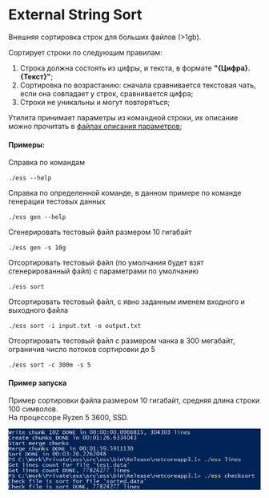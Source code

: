# External String Sort
Внешняя сортировка строк для больших файлов (>1gb).
  
Сортирует строки по следующим правилам:  
1. Строка должна состоять из цифры, и текста, в формате **"{Цифра}. {Текст}"**;
2. Сортировка по возрастанию:  сначала сравнивается текстовая чать, если она совпадает у строк, сравнивается цифра;
3. Строки не уникальны и могут повторяться;
  
Утилита принимает параметры из командной строки, их описание можно прочитать в [файлах описания параметров](https://github.com/uu3474/ess/tree/master/src/ess/Verbs);
  
#### Примеры:  
Справка по командам
```
./ess --help
```
Справка по определенной команде, в данном примере по команде генерации тестовых данных
```
./ess gen --help
```
Cгенерировать тестовый файл размером 10 гигабайт
```
./ess gen -s 10g
```
Отсортировать тестовый файл (по умолчания будет взят сгенерированный файл) с параметрами по умолчанию
```
./ess sort
```
Отсортировать тестовый файл, с явно заданным именем входного и выходного файла
```
./ess sort -i input.txt -o output.txt
```
Отсортировать тестовый файл с размером чанка в 300 мегабайт, ограничив число потоков сортировки до 5
```
./ess sort -с 300m -s 5
```
  
#### Пример запуска
Пример сортировки файла размером 10 гигабайт, средняя длина строки 100 символов.  
На процессоре Ryzen 5 3600, SSD.  
  
![Screenshot](https://raw.githubusercontent.com/uu3474/ess/master/img/Screenshot%202020-09-12%20231155.png)
